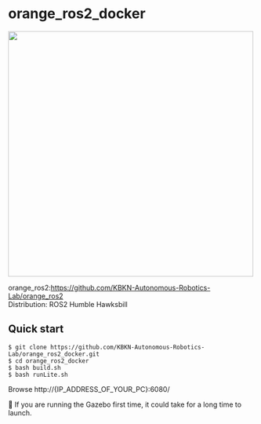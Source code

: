 # orange_ros2_docker
<img src="https://user-images.githubusercontent.com/84959376/211188830-9464ddf6-5d16-43bf-908e-90e52eda350c.png" width="500px">

orange_ros2:https://github.com/KBKN-Autonomous-Robotics-Lab/orange_ros2  
Distribution: ROS2 Humble Hawksbill
## Quick start
```
$ git clone https://github.com/KBKN-Autonomous-Robotics-Lab/orange_ros2_docker.git
$ cd orange_ros2_docker
$ bash build.sh
$ bash runLite.sh
```
Browse http://{IP_ADDRESS_OF_YOUR_PC}:6080/

:ghost: If you are running the Gazebo first time, it could take for a long time to launch.
